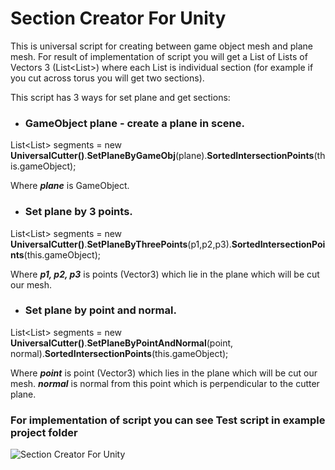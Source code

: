 # Section Creator For Unity
This is universal script for creating between game object mesh and plane mesh.
For result of implementation of script you will get a List of Lists of Vectors 3 (List<List<Vector3>>) where each
List<Vector3> is individual section (for example if you cut across torus you will get two sections).

This script has 3 ways for set plane and get sections:
* ### GameObject plane - create a plane in scene. 

List<List<Vector3>> segments = new **UniversalCutter()**.**SetPlaneByGameObj**(plane).**SortedIntersectionPoints**(this.gameObject);
      
Where ***plane*** is GameObject.

* ### Set plane by 3 points. 

List<List<Vector3>> segments = new **UniversalCutter()**.**SetPlaneByThreePoints**(p1,p2,p3).**SortedIntersectionPoints**(this.gameObject);
      
Where ***p1, p2, p3*** is points (Vector3) which lie in the plane which will be cut our mesh.

* ### Set plane by point and normal.

List<List<Vector3>> segments = new **UniversalCutter()**.**SetPlaneByPointAndNormal**(point, normal).**SortedIntersectionPoints**(this.gameObject);
      
Where ***point*** is point (Vector3) which lies in the plane which will be cut our mesh.
***normal*** is normal from this point which is perpendicular to the cutter plane.
      
### For implementation of script you can see Test script in example project folder


![Section Creator For Unity](https://i.imgur.com/c4LYyKs.png)
